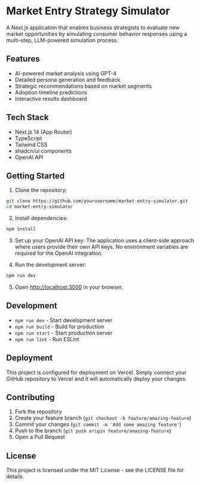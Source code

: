 # Market Entry Strategy Simulator

A Next.js application that enables business strategists to evaluate new market opportunities by simulating consumer behavior responses using a multi-step, LLM-powered simulation process.

## Features

- AI-powered market analysis using GPT-4
- Detailed persona generation and feedback
- Strategic recommendations based on market segments
- Adoption timeline predictions
- Interactive results dashboard

## Tech Stack

- Next.js 14 (App Router)
- TypeScript
- Tailwind CSS
- shadcn/ui components
- OpenAI API

## Getting Started

1. Clone the repository:
```bash
git clone https://github.com/yourusername/market-entry-simulator.git
cd market-entry-simulator
```

2. Install dependencies:
```bash
npm install
```

3. Set up your OpenAI API key:
The application uses a client-side approach where users provide their own API keys. No environment variables are required for the OpenAI integration.

4. Run the development server:
```bash
npm run dev
```

5. Open [http://localhost:3000](http://localhost:3000) in your browser.

## Development

- `npm run dev` - Start development server
- `npm run build` - Build for production
- `npm run start` - Start production server
- `npm run lint` - Run ESLint

## Deployment

This project is configured for deployment on Vercel. Simply connect your GitHub repository to Vercel and it will automatically deploy your changes.

## Contributing

1. Fork the repository
2. Create your feature branch (`git checkout -b feature/amazing-feature`)
3. Commit your changes (`git commit -m 'Add some amazing feature'`)
4. Push to the branch (`git push origin feature/amazing-feature`)
5. Open a Pull Request

## License

This project is licensed under the MIT License - see the LICENSE file for details. 